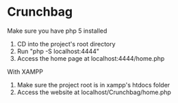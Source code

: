 # Crunchbag
Make sure you have php 5 installed
1) CD into the project's root directory 
2) Run "php -S localhost:4444"
3) Access the home page at localhost:4444/home.php


With XAMPP

1) Make sure the project root is in xampp's htdocs folder
2) Access the website at localhost/Crunchbag/home.php